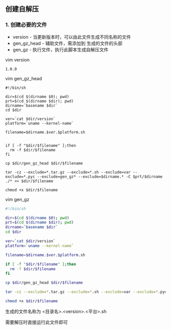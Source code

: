 ## 创建自解压

### 1. 创建必要的文件

* version - 当更新版本时，可以由此文件生成不同名称的文件
* gen_gz_head - 辅助文件，需添加到 生成的文件的头部
* gen_gz - 执行文件，执行此脚本生成自解压文件

vim version

```
1.0.0
```

vim gen_gz_head

```
#!/bin/sh

dir=$(cd $(dirname $0); pwd)
prt=$(cd $(dirname $dir); pwd)
dirname=`basename $dir` 
cd $dir

ver=`cat $dir/version`
platform=`uname --kernel-name`

filename=$dirname.$ver.$platform.sh


if [ -f "$dir/$filename" ];then
  rm -f $dir/$filename 
fi

cp $dir/gen_gz_head $dir/$filename

tar -cz --exclude=*.tar.gz --exclude=*.sh --exclude=var --exclude=*.pyc --exclude=gen_gz* --exclude=$dirname.* -C $prt/$dirname ./* >> $dir/$filename 

chmod +x $dir/$filename
```

vim gen_gz

```sh
#!/bin/sh

dir=$(cd $(dirname $0); pwd)
prt=$(cd $(dirname $dir); pwd)
dirname=`basename $dir` 
cd $dir

ver=`cat $dir/version`
platform=`uname --kernel-name`

filename=$dirname.$ver.$platform.sh

if [ -f "$dir/$filename" ];then
  rm -f $dir/$filename 
fi

cp $dir/gen_gz_head $dir/$filename

tar -cz --exclude=*.tar.gz --exclude=*.sh --exclude=var --exclude=*.pyc --exclude=gen_gz* --exclude=$dirname.* -C $prt/$dirname ./* >> $dir/$filename 

chmod +x $dir/$filename
```

生成的文件名称为 <目录名>.\<version>.<平台>.sh 

需要解压时直接运行此文件即可